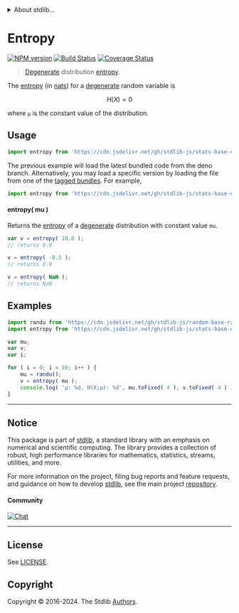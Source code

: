 <!--

@license Apache-2.0

Copyright (c) 2018 The Stdlib Authors.

Licensed under the Apache License, Version 2.0 (the "License");
you may not use this file except in compliance with the License.
You may obtain a copy of the License at

   http://www.apache.org/licenses/LICENSE-2.0

Unless required by applicable law or agreed to in writing, software
distributed under the License is distributed on an "AS IS" BASIS,
WITHOUT WARRANTIES OR CONDITIONS OF ANY KIND, either express or implied.
See the License for the specific language governing permissions and
limitations under the License.

-->


<details>
  <summary>
    About stdlib...
  </summary>
  <p>We believe in a future in which the web is a preferred environment for numerical computation. To help realize this future, we've built stdlib. stdlib is a standard library, with an emphasis on numerical and scientific computation, written in JavaScript (and C) for execution in browsers and in Node.js.</p>
  <p>The library is fully decomposable, being architected in such a way that you can swap out and mix and match APIs and functionality to cater to your exact preferences and use cases.</p>
  <p>When you use stdlib, you can be absolutely certain that you are using the most thorough, rigorous, well-written, studied, documented, tested, measured, and high-quality code out there.</p>
  <p>To join us in bringing numerical computing to the web, get started by checking us out on <a href="https://github.com/stdlib-js/stdlib">GitHub</a>, and please consider <a href="https://opencollective.com/stdlib">financially supporting stdlib</a>. We greatly appreciate your continued support!</p>
</details>

# Entropy

[![NPM version][npm-image]][npm-url] [![Build Status][test-image]][test-url] [![Coverage Status][coverage-image]][coverage-url] <!-- [![dependencies][dependencies-image]][dependencies-url] -->

> [Degenerate][degenerate-distribution] distribution [entropy][entropy].

<!-- Section to include introductory text. Make sure to keep an empty line after the intro `section` element and another before the `/section` close. -->

<section class="intro">

The [entropy][entropy] (in [nats][nats]) for a [degenerate][degenerate-distribution] random variable is

<!-- <equation class="equation" label="eq:degenerate_entropy" align="center" raw="H\left( X \right) = 0" alt="Entropy for a degenerate distribution."> -->

```math
H\left( X \right) = 0
```

<!-- <div class="equation" align="center" data-raw-text="H\left( X \right) = 0" data-equation="eq:degenerate_entropy">
    <img src="https://cdn.jsdelivr.net/gh/stdlib-js/stdlib@e1fbdee688c5409e4cc6b0cd06d90b1cd2abd67c/lib/node_modules/@stdlib/stats/base/dists/degenerate/entropy/docs/img/equation_degenerate_entropy.svg" alt="Entropy for a degenerate distribution.">
    <br>
</div> -->

<!-- </equation> -->

where `μ` is the constant value of the distribution.

</section>

<!-- /.intro -->

<!-- Package usage documentation. -->



<section class="usage">

## Usage

```javascript
import entropy from 'https://cdn.jsdelivr.net/gh/stdlib-js/stats-base-dists-degenerate-entropy@deno/mod.js';
```
The previous example will load the latest bundled code from the deno branch. Alternatively, you may load a specific version by loading the file from one of the [tagged bundles](https://github.com/stdlib-js/stats-base-dists-degenerate-entropy/tags). For example,

```javascript
import entropy from 'https://cdn.jsdelivr.net/gh/stdlib-js/stats-base-dists-degenerate-entropy@v0.2.0-deno/mod.js';
```

#### entropy( mu )

Returns the [entropy][entropy] of a [degenerate][degenerate-distribution] distribution with constant value `mu`.

```javascript
var v = entropy( 10.0 );
// returns 0.0

v = entropy( -0.5 );
// returns 0.0

v = entropy( NaN );
// returns NaN
```

</section>

<!-- /.usage -->

<!-- Package usage notes. Make sure to keep an empty line after the `section` element and another before the `/section` close. -->

<section class="notes">

</section>

<!-- /.notes -->

<!-- Package usage examples. -->

<section class="examples">

## Examples

<!-- eslint no-undef: "error" -->

```javascript
import randu from 'https://cdn.jsdelivr.net/gh/stdlib-js/random-base-randu@deno/mod.js';
import entropy from 'https://cdn.jsdelivr.net/gh/stdlib-js/stats-base-dists-degenerate-entropy@deno/mod.js';

var mu;
var v;
var i;

for ( i = 0; i < 10; i++ ) {
    mu = randu();
    v = entropy( mu );
    console.log( 'µ: %d, H(X;µ): %d', mu.toFixed( 4 ), v.toFixed( 4 ) );
}
```

</section>

<!-- /.examples -->

<!-- Section to include cited references. If references are included, add a horizontal rule *before* the section. Make sure to keep an empty line after the `section` element and another before the `/section` close. -->

<section class="references">

</section>

<!-- /.references -->

<!-- Section for related `stdlib` packages. Do not manually edit this section, as it is automatically populated. -->

<section class="related">

</section>

<!-- /.related -->

<!-- Section for all links. Make sure to keep an empty line after the `section` element and another before the `/section` close. -->


<section class="main-repo" >

* * *

## Notice

This package is part of [stdlib][stdlib], a standard library with an emphasis on numerical and scientific computing. The library provides a collection of robust, high performance libraries for mathematics, statistics, streams, utilities, and more.

For more information on the project, filing bug reports and feature requests, and guidance on how to develop [stdlib][stdlib], see the main project [repository][stdlib].

#### Community

[![Chat][chat-image]][chat-url]

---

## License

See [LICENSE][stdlib-license].


## Copyright

Copyright &copy; 2016-2024. The Stdlib [Authors][stdlib-authors].

</section>

<!-- /.stdlib -->

<!-- Section for all links. Make sure to keep an empty line after the `section` element and another before the `/section` close. -->

<section class="links">

[npm-image]: http://img.shields.io/npm/v/@stdlib/stats-base-dists-degenerate-entropy.svg
[npm-url]: https://npmjs.org/package/@stdlib/stats-base-dists-degenerate-entropy

[test-image]: https://github.com/stdlib-js/stats-base-dists-degenerate-entropy/actions/workflows/test.yml/badge.svg?branch=v0.2.0
[test-url]: https://github.com/stdlib-js/stats-base-dists-degenerate-entropy/actions/workflows/test.yml?query=branch:v0.2.0

[coverage-image]: https://img.shields.io/codecov/c/github/stdlib-js/stats-base-dists-degenerate-entropy/main.svg
[coverage-url]: https://codecov.io/github/stdlib-js/stats-base-dists-degenerate-entropy?branch=main

<!--

[dependencies-image]: https://img.shields.io/david/stdlib-js/stats-base-dists-degenerate-entropy.svg
[dependencies-url]: https://david-dm.org/stdlib-js/stats-base-dists-degenerate-entropy/main

-->

[chat-image]: https://img.shields.io/gitter/room/stdlib-js/stdlib.svg
[chat-url]: https://app.gitter.im/#/room/#stdlib-js_stdlib:gitter.im

[stdlib]: https://github.com/stdlib-js/stdlib

[stdlib-authors]: https://github.com/stdlib-js/stdlib/graphs/contributors

[umd]: https://github.com/umdjs/umd
[es-module]: https://developer.mozilla.org/en-US/docs/Web/JavaScript/Guide/Modules

[deno-url]: https://github.com/stdlib-js/stats-base-dists-degenerate-entropy/tree/deno
[deno-readme]: https://github.com/stdlib-js/stats-base-dists-degenerate-entropy/blob/deno/README.md
[umd-url]: https://github.com/stdlib-js/stats-base-dists-degenerate-entropy/tree/umd
[umd-readme]: https://github.com/stdlib-js/stats-base-dists-degenerate-entropy/blob/umd/README.md
[esm-url]: https://github.com/stdlib-js/stats-base-dists-degenerate-entropy/tree/esm
[esm-readme]: https://github.com/stdlib-js/stats-base-dists-degenerate-entropy/blob/esm/README.md
[branches-url]: https://github.com/stdlib-js/stats-base-dists-degenerate-entropy/blob/main/branches.md

[stdlib-license]: https://raw.githubusercontent.com/stdlib-js/stats-base-dists-degenerate-entropy/main/LICENSE

[degenerate-distribution]: https://en.wikipedia.org/wiki/Degenerate_distribution

[entropy]: https://en.wikipedia.org/wiki/Entropy_%28information_theory%29

[nats]: https://en.wikipedia.org/wiki/Nat_%28unit%29

</section>

<!-- /.links -->
